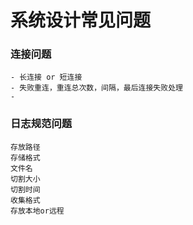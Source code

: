 # 系统设计常见问题

###  连接问题

```
- 长连接 or 短连接
- 失败重连，重连总次数，间隔，最后连接失败处理
- 
```

### 日志规范问题

```
存放路径
存储格式
文件名
切割大小
切割时间
收集格式
存放本地or远程

```
